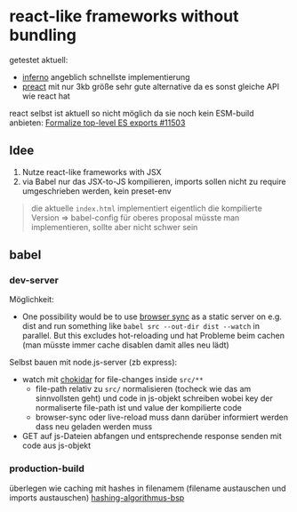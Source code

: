 # react-like frameworks without bundling

getestet aktuell:

* [inferno](https://github.com/infernojs/inferno) angeblich schnellste implementierung
* [preact](https://preactjs.com/) mit nur 3kb größe sehr gute alternative da es sonst gleiche API wie react hat

react selbst ist aktuell so nicht möglich da sie noch kein ESM-build anbieten: [Formalize top-level ES exports #11503](https://github.com/facebook/react/issues/11503)

## Idee

1. Nutze react-like frameworks with JSX
1. via Babel nur das JSX-to-JS kompilieren, imports sollen nicht zu require umgeschrieben werden, kein preset-env

> die aktuelle `index.html` implementiert eigentlich die kompilierte Version => babel-config für oberes proposal müsste man implementieren, sollte aber nicht schwer sein

## babel

### dev-server

Möglichkeit:

- One possibility would be to use [browser sync](https://browsersync.io/) as a static server on e.g. dist and run something like  `babel src --out-dir dist --watch` in parallel. But this excludes hot-reloading und hat Probleme beim cachen (man müsste immer cache disablen damit alles neu lädt)

Selbst bauen mit node.js-server (zb express):

- watch mit [chokidar](https://github.com/paulmillr/chokidar) for file-changes inside `src/**`
     - file-path relativ zu `src/` normalisieren (tocheck wie das am sinnvollsten geht) und code in js-objekt schreiben wobei key der normaliserte file-path ist und value der kompilierte code
     - browser-sync oder live-reload muss dann darüber informiert werden dass neu geladen werden muss 
- GET auf js-Dateien abfangen und entsprechende response senden mit code aus js-objekt

### production-build

überlegen wie caching mit hashes in filenamem (filename austauschen und imports austauschen) [hashing-algorithmus-bsp](https://medium.com/@chris_72272/what-is-the-fastest-node-js-hashing-algorithm-c15c1a0e164e)
